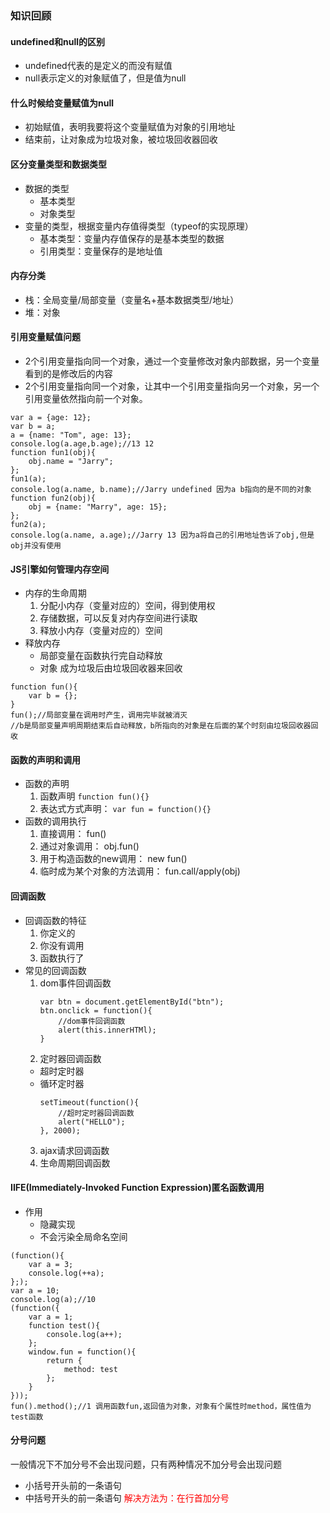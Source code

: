 ### 知识回顾
#### undefined和null的区别
* undefined代表的是定义的而没有赋值
* null表示定义的对象赋值了，但是值为null
#### 什么时候给变量赋值为null
* 初始赋值，表明我要将这个变量赋值为对象的引用地址
* 结束前，让对象成为垃圾对象，被垃圾回收器回收
#### 区分变量类型和数据类型
* 数据的类型
    * 基本类型
    * 对象类型
* 变量的类型，根据变量内存值得类型（typeof的实现原理）
    * 基本类型：变量内存值保存的是基本类型的数据
    * 引用类型：变量保存的是地址值
#### 内存分类
* 栈：全局变量/局部变量（变量名+基本数据类型/地址）
* 堆：对象
#### 引用变量赋值问题
* 2个引用变量指向同一个对象，通过一个变量修改对象内部数据，另一个变量看到的是修改后的内容
* 2个引用变量指向同一个对象，让其中一个引用变量指向另一个对象，另一个引用变量依然指向前一个对象。
```
var a = {age: 12};
var b = a;
a = {name: "Tom", age: 13};
console.log(a.age,b.age);//13 12
function fun1(obj){
    obj.name = "Jarry";
};
fun1(a);
console.log(a.name, b.name);//Jarry undefined 因为a b指向的是不同的对象
function fun2(obj){
    obj = {name: "Marry", age: 15};
};
fun2(a);
console.log(a.name, a.age);//Jarry 13 因为a将自己的引用地址告诉了obj,但是obj并没有使用
```
#### JS引擎如何管理内存空间
* 内存的生命周期
    1. 分配小内存（变量对应的）空间，得到使用权
    2. 存储数据，可以反复对内存空间进行读取
    3. 释放小内存（变量对应的）空间
* 释放内存
    * 局部变量在函数执行完自动释放
    * 对象 成为垃圾后由垃圾回收器来回收
```
function fun(){
    var b = {};
}
fun();//局部变量在调用时产生，调用完毕就被消灭
//b是局部变量声明周期结束后自动释放，b所指向的对象是在后面的某个时刻由垃圾回收器回收
```
#### 函数的声明和调用
* 函数的声明
    1. 函数声明 `function fun(){}`
    2. 表达式方式声明： `var fun = function(){}`
* 函数的调用执行
    1. 直接调用： fun()
    2. 通过对象调用： obj.fun()
    3. 用于构造函数的new调用： new fun()
    4. 临时成为某个对象的方法调用： fun.call/apply(obj) 
#### 回调函数
* 回调函数的特征
    1. 你定义的
    2. 你没有调用
    3. 函数执行了
* 常见的回调函数
    1. dom事件回调函数
        ```
        var btn = document.getElementById("btn");
        btn.onclick = function(){
            //dom事件回调函数
            alert(this.innerHTMl);
        }
        ```
    2. 定时器回调函数
    * 超时定时器
    * 循环定时器
        ```
        setTimeout(function(){
            //超时定时器回调函数
            alert("HELLO");
        }, 2000);
        ```
    3. ajax请求回调函数
    4. 生命周期回调函数
#### IIFE(Immediately-Invoked Function Expression)匿名函数调用
* 作用
    * 隐藏实现
    * 不会污染全局命名空间
```
(function(){
    var a = 3;
    console.log(++a);
};);
var a = 10; 
console.log(a);//10
(function({
    var a = 1;
    function test(){
        console.log(a++);
    };
    window.fun = function(){
        return {
            method: test
        };
    }
}));
fun().method();//1 调用函数fun,返回值为对象，对象有个属性时method，属性值为test函数
```
#### 分号问题
一般情况下不加分号不会出现问题，只有两种情况不加分号会出现问题
* 小括号开头前的一条语句
* 中括号开头的前一条语句
<font color="red">解决方法为：在行首加分号</font>

